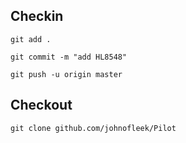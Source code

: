 ## Checkin
```
git add .

git commit -m "add HL8548"

git push -u origin master
```


## Checkout
```
git clone github.com/johnofleek/Pilot
```